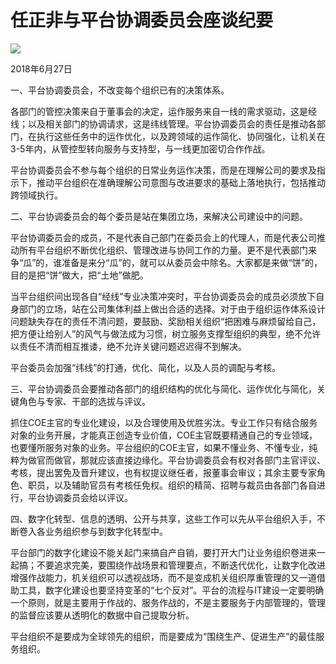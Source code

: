 # 任正非与平台协调委员会座谈纪要
<img class="pv" src="https://api.visitor.plantree.me/visitor-badge/pv?namespace=plantree.me&key=renzhengfei-speeches/与平台协调委员会座谈纪要.md">


2018年6月27日



一、平台协调委员会，不改变每个组织已有的决策体系。

各部门的管控决策来自于董事会的决定，运作服务来自一线的需求驱动，这是经线；以及相关部门的协调请求，这是纬线管理。平台协调委员会的责任是推动各部门，在执行这些任务中的运作优化，以及跨领域的运作简化、协同强化，让机关在3-5年内，从管控型转向服务与支持型，与一线更加密切合作作战。

平台协调委员会不参与每个组织的日常业务运作决策，而是在理解公司的要求及指示下，推动平台组织在准确理解公司意图与改进要求的基础上落地执行，包括推动跨领域执行。

二、平台协调委员会的每个委员是站在集团立场，来解决公司建设中的问题。

平台协调委员会的成员，不是代表自己部门在委员会上的代理人，而是代表公司推动所有平台组织不断优化组织、管理改进与协同工作的力量。更不是代表部门来争“瓜”的，谁准备是来分“瓜”的，就可以从委员会中除名。大家都是来做“饼”的，目的是把“饼”做大，把“土地”做肥。

当平台组织间出现各自“经线”专业决策冲突时，平台协调委员会的成员必须放下自身部门的立场，站在公司集体利益上做出合适的选择。对于由于组织运作体系设计问题缺失存在的责任不清问题，要鼓励、奖励相关组织“把困难与麻烦留给自己，把方便让给别人”的风气与做法成为习惯，树立服务支撑型组织的典型，绝不允许以责任不清而相互推诿，绝不允许关键问题迟迟得不到解决。

平台委员会加强“纬线”的打通，优化、简化，以及人员的调配与考核。

三、平台协调委员会要推动各部门的组织结构的优化与简化、运作优化与简化，关键角色与专家、干部的选拔与评议。

抓住COE主官的专业化建设，以及合理使用及优胜劣汰。专业工作只有结合服务对象的业务开展，才能真正创造专业价值，COE主官既要精通自己的专业领域，也要懂所服务对象的业务。平台组织的COE主官，如果不懂业务、不懂专业，纯粹为做官而做官，那就应该直接边缘化。平台协调委员会有权对各部门主官评议、考核，提出罢免及晋升建议，也有权提议继任者，报董事会审议；其余主要专家角色、职员，以及辅助官员有考核任免权。组织的精简、招聘与裁员由各部门各自进行，平台协调委员会给以评议。

四、数字化转型、信息的透明、公开与共享，这些工作可以先从平台组织入手，不断卷入各业务组织参与到数字化转型中。

平台部门的数字化建设不能关起门来搞自产自销，要打开大门让业务组织卷进来一起搞；不要追求完美，要围绕作战场景和管理要点，不断迭代优化，让数字化改进增强作战能力，机关组织可以透视战场，而不是变成机关组织厚重管理的又一道借助工具，数字化建设也要坚持变革的“七个反对”。平台的流程与IT建设一定要明确一个原则，就是主要用于作战的、服务作战的，不是主要服务于内部管理的，管理的监督应该要从透明化的数据中自己提取分析。

平台组织不是要成为全球领先的组织，而是要成为“围绕生产、促进生产”的最佳服务组织。
